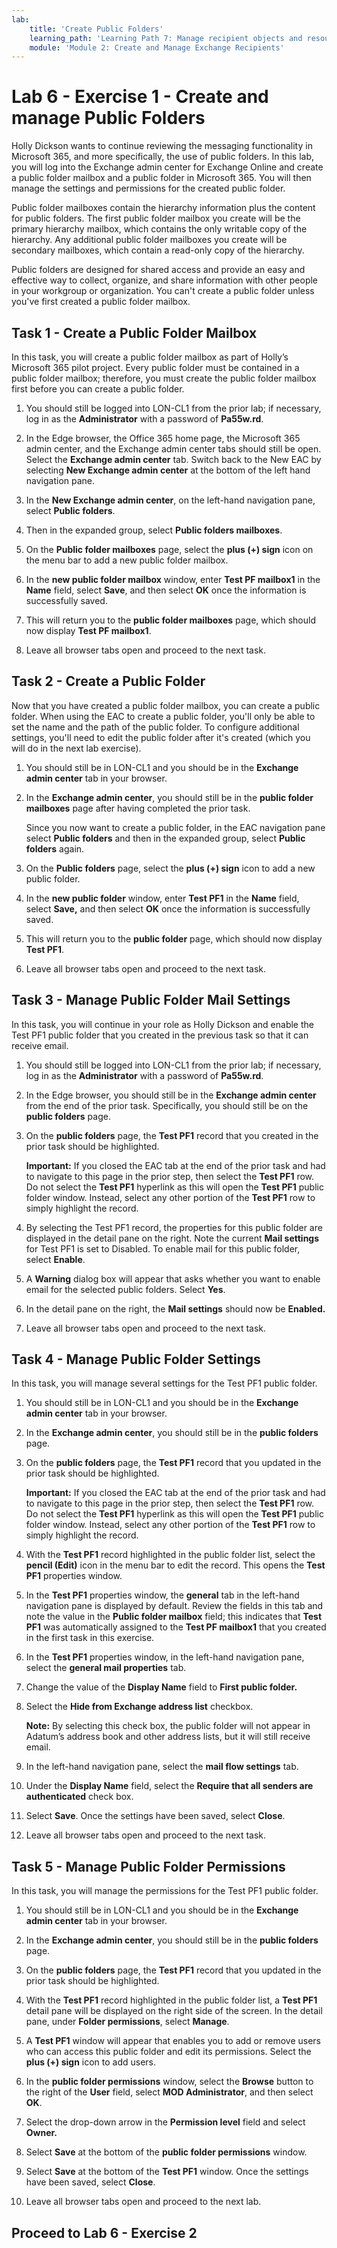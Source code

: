 ```yaml
---
lab:
    title: 'Create Public Folders'
    learning_path: 'Learning Path 7: Manage recipient objects and resources in Microsoft 365'
    module: 'Module 2: Create and Manage Exchange Recipients'
---
```


# Lab 6 - Exercise 1 - Create and manage Public Folders

Holly Dickson wants to continue reviewing the messaging functionality in
Microsoft 365, and more specifically, the use of public folders. In this lab,
you will log into the Exchange admin center for Exchange Online and create a
public folder mailbox and a public folder in Microsoft 365. You will then manage the settings and permissions for the created public folder.

Public folder mailboxes contain the hierarchy information plus the content for
public folders. The first public folder mailbox you create will be the primary
hierarchy mailbox, which contains the only writable copy of the hierarchy. Any
additional public folder mailboxes you create will be secondary mailboxes, which
contain a read-only copy of the hierarchy.

Public folders are designed for shared access and provide an easy and effective
way to collect, organize, and share information with other people in your
workgroup or organization. You can't create a public folder unless you've first
created a public folder mailbox.

## Task 1 - Create a Public Folder Mailbox

In this task, you will create a public folder mailbox as part of Holly’s
Microsoft 365 pilot project. Every public folder must be contained in a public
folder mailbox; therefore, you must create the public folder mailbox first
before you can create a public folder.

1. You should still be logged into LON-CL1 from the prior lab; if necessary,
    log in as the **Administrator** with a password of **Pa55w.rd**.

2. In the Edge browser, the Office 365 home page, the Microsoft 365 admin center, and the Exchange admin center tabs should still be open. Select the **Exchange admin center** tab. Switch back to the New EAC by selecting **New Exchange admin center** at the bottom of the left hand navigation pane.

3. In the **New Exchange admin center**, on the left-hand navigation pane, select **Public folders**.

4. Then in the expanded group, select **Public folders mailboxes**.

5. On the **Public folder mailboxes** page, select the **plus (+) sign** icon on the menu bar to add a new public folder mailbox.

6. In the **new public folder mailbox** window, enter **Test PF mailbox1** in
    the **Name** field, select **Save**, and then select **OK** once the
    information is successfully saved.

7. This will return you to the **public folder mailboxes** page, which should
    now display **Test PF mailbox1**.

8. Leave all browser tabs open and proceed to the next task.

## Task 2 - Create a Public Folder

Now that you have created a public folder mailbox, you can create a public
folder. When using the EAC to create a public folder, you'll only be able to set
the name and the path of the public folder. To configure additional settings,
you'll need to edit the public folder after it's created (which you will do in
the next lab exercise).

1. You should still be in LON-CL1 and you should be in the **Exchange admin
    center** tab in your browser.

2. In the **Exchange admin center**, you should still be in the **public folder mailboxes** page after having completed the prior task.  

    Since you now want to create a public folder, in the EAC navigation pane select **Public folders** and then in the expanded group, select **Public folders** again.

3. On the **Public folders** page, select the **plus (+) sign** icon to add a  new public folder.

4. In the **new public folder** window, enter **Test PF1** in the **Name**
    field, select **Save,** and then select **OK** once the information is
    successfully saved.

5. This will return you to the **public folder** page, which should now display
    **Test PF1**.

6. Leave all browser tabs open and proceed to the next task.

## Task 3 - Manage Public Folder Mail Settings

In this task, you will continue in your role as Holly Dickson and enable the
Test PF1 public folder that you created in the previous task so that it can
receive email.

1. You should still be logged into LON-CL1 from the prior lab; if necessary,
    log in as the **Administrator** with a password of **Pa55w.rd**.

2. In the Edge browser, you should still be in the **Exchange admin center** from the end of the prior task. Specifically, you should still be on the **public folders** page.

3. On the **public folders** page, the **Test PF1** record that you created in the prior task should be highlighted.  

    **Important:** If you closed the EAC tab at the end of the prior task and had to navigate to this page in the prior step, then select the **Test PF1** row. Do not select the **Test PF1** hyperlink as this will open the **Test PF1** public folder window. Instead, select any other portion of the **Test PF1** row to simply highlight the record.

4. By selecting the Test PF1 record, the properties for this public folder are
    displayed in the detail pane on the right. Note the current **Mail
    settings** for Test PF1 is set to Disabled. To enable mail for this public
    folder, select **Enable**.

5. A **Warning** dialog box will appear that asks whether you want to enable
    email for the selected public folders. Select **Yes**.

6. In the detail pane on the right, the **Mail settings** should now be
    **Enabled.**

7. Leave all browser tabs open and proceed to the next task.

## Task 4 - Manage Public Folder Settings

In this task, you will manage several settings for the Test PF1 public folder.

1. You should still be in LON-CL1 and you should be in the **Exchange admin
    center** tab in your browser.

2. In the **Exchange admin center**, you should still be in the **public folders** page.

3. On the **public folders** page, the **Test PF1** record that you updated in the prior task should be highlighted.  

    **Important:** If you closed the EAC tab at the end of the prior task and
    had to navigate to this page in the prior step, then select the **Test PF1**
    row. Do not select the **Test PF1** hyperlink as this will open the **Test
    PF1** public folder window. Instead, select any other portion of the **Test
    PF1** row to simply highlight the record.

4. With the **Test PF1** record highlighted in the public folder list, select
    the **pencil (Edit)** icon in the menu bar to edit the record. This opens
    the **Test PF1** properties window.

5. In the **Test PF1** properties window, the **general** tab in the left-hand
    navigation pane is displayed by default. Review the fields in this tab and
    note the value in the **Public folder mailbox** field; this indicates that
    **Test PF1** was automatically assigned to the **Test PF mailbox1** that you
    created in the first task in this exercise.

6. In the **Test PF1** properties window, in the left-hand navigation pane,
    select the **general mail properties** tab.

7. Change the value of the **Display Name** field to **First public folder.**

8. Select the **Hide from Exchange address list** checkbox.  

    **Note:** By selecting this check box, the public folder will not appear in
    Adatum’s address book and other address lists, but it will still receive
    email.

9. In the left-hand navigation pane, select the **mail flow settings** tab.

10. Under the **Display Name** field, select the **Require that all senders are
    authenticated** check box.

11. Select **Save**. Once the settings have been saved, select **Close**.

12. Leave all browser tabs open and proceed to the next task.

## Task 5 - Manage Public Folder Permissions

In this task, you will manage the permissions for the Test PF1 public folder.

1. You should still be in LON-CL1 and you should be in the **Exchange admin
    center** tab in your browser.

2. In the **Exchange admin center**, you should still be in the **public folders** page.

3. On the **public folders** page, the **Test PF1** record that you updated in the prior task should be highlighted.

4. With the **Test PF1** record highlighted in the public folder list, a **Test
    PF1** detail pane will be displayed on the right side of the screen. In the
    detail pane, under **Folder permissions**, select **Manage**.

5. A **Test PF1** window will appear that enables you to add or remove users
    who can access this public folder and edit its permissions. Select the
    **plus (+) sign** icon to add users.

6. In the **public folder permissions** window, select the **Browse** button to
    the right of the **User** field, select **MOD Administrator**, and then select **OK**.

7. Select the drop-down arrow in the **Permission level** field and select
    **Owner.**

8. Select **Save** at the bottom of the **public folder permissions** window.

9. Select **Save** at the bottom of the **Test PF1** window. Once the settings
    have been saved, select **Close**.

10. Leave all browser tabs open and proceed to the next lab.

## Proceed to Lab 6 - Exercise 2

